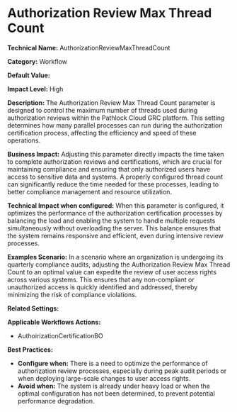 # Authorization Review Max Thread Count

**Technical Name:** AuthorizationReviewMaxThreadCount

**Category:** Workflow

**Default Value:**

**Impact Level:** High

**Description:**
The Authorization Review Max Thread Count parameter is designed to control the maximum number of threads used during authorization reviews within the Pathlock Cloud GRC platform. This setting determines how many parallel processes can run during the authorization certification process, affecting the efficiency and speed of these operations.

**Business Impact:**
Adjusting this parameter directly impacts the time taken to complete authorization reviews and certifications, which are crucial for maintaining compliance and ensuring that only authorized users have access to sensitive data and systems. A properly configured thread count can significantly reduce the time needed for these processes, leading to better compliance management and resource utilization.

**Technical Impact when configured:**
When this parameter is configured, it optimizes the performance of the authorization certification processes by balancing the load and enabling the system to handle multiple requests simultaneously without overloading the server. This balance ensures that the system remains responsive and efficient, even during intensive review processes.

**Examples Scenario:**
In a scenario where an organization is undergoing its quarterly compliance audits, adjusting the Authorization Review Max Thread Count to an optimal value can expedite the review of user access rights across various systems. This ensures that any non-compliant or unauthorized access is quickly identified and addressed, thereby minimizing the risk of compliance violations.

**Related Settings:** 

**Applicable Workflows Actions:** 
- AuthoirizationCertificationBO

**Best Practices:** 
- **Configure when:** There is a need to optimize the performance of authorization review processes, especially during peak audit periods or when deploying large-scale changes to user access rights.
- **Avoid when:** The system is already under heavy load or when the optimal configuration has not been determined, to prevent potential performance degradation.